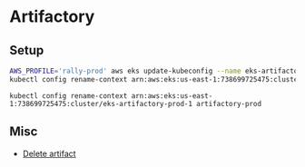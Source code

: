 # Artifactory

## Setup
```bash
AWS_PROFILE='rally-prod' aws eks update-kubeconfig --name eks-artifactory-prod-1 --role-arn arn:aws:iam::738699725475:role/k8s-ops-access --region=us-east-1
kubectl config rename-context arn:aws:eks:us-east-1:738699725475:cluster/eks-artifactory-prod-1 artifactory-prod
```

```
kubectl config rename-context arn:aws:eks:us-east-1:738699725475:cluster/eks-artifactory-prod-1 artifactory-prod
```
## Misc

* [Delete artifact](https://wiki.audaxhealth.com/x/ppLOAg)
<!--stackedit_data:
eyJoaXN0b3J5IjpbLTIwNjM3NTYxODUsMjg3MDc0ODQ1LC02MT
MzMTczNDAsMTY2NDAyNzM0M119
-->